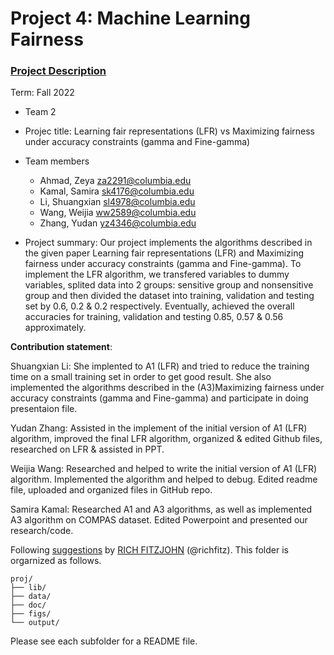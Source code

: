 # Project 4: Machine Learning Fairness

### [Project Description](doc/project4_desc.md)

Term: Fall 2022

+ Team 2
+ Projec title: Learning fair representations (LFR) vs Maximizing fairness under accuracy constraints (gamma and Fine-gamma)

+ Team members
	+ Ahmad, Zeya za2291@columbia.edu
	+ Kamal, Samira sk4176@columbia.edu
	+ Li, Shuangxian sl4978@columbia.edu
	+ Wang, Weijia ww2589@columbia.edu
	+ Zhang, Yudan yz4346@columbia.edu

+ Project summary:  Our project implements the algorithms described in the given paper Learning fair representations (LFR) and Maximizing fairness under accuracy constraints (gamma and Fine-gamma). To implement the LFR algorithm, we transfered variables to dummy variables, splited data into 2 groups: sensitive group and nonsensitive group and then divided the dataset into training, validation and testing set by 0.6, 0.2 & 0.2 respectively. Eventually, achieved the overall accuracies for training, validation and testing 0.85, 0.57 & 0.56 approximately.

**Contribution statement**: 

Shuangxian Li: She implented to A1 (LFR) and tried to  reduce the training time on a small training set in order to get good result. She also implemented the algorithms described in the (A3)Maximizing fairness under accuracy constraints (gamma and Fine-gamma) and participate in doing presentaion file.

Yudan Zhang: Assisted in the implement of the initial version of A1 (LFR) algorithm, improved the final LFR algorithm, organized & edited Github files, researched on LFR & assisted in PPT. 

Weijia Wang: Researched and helped to write the initial version of A1 (LFR) algorithm. Implemented the algorithm and helped to debug. Edited readme file, uploaded and organized files in GitHub repo.

Samira Kamal: Researched A1 and A3 algorithms, as well as implemented A3 algorithm on COMPAS dataset. Edited Powerpoint and presented our research/code.

Following [suggestions](http://nicercode.github.io/blog/2013-04-05-projects/) by [RICH FITZJOHN](http://nicercode.github.io/about/#Team) (@richfitz). This folder is orgarnized as follows.

```
proj/
├── lib/
├── data/
├── doc/
├── figs/
└── output/
```

Please see each subfolder for a README file.
